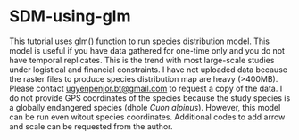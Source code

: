 # SDM-using-glm

This tutorial uses glm() function to run species distribution model.
This model is useful if you have data gathered for one-time only and you do not have temporal replicates. This is the trend with most large-scale studies under logistical and financial constraints.
I have not uploaded data because the raster files to produce species distribution map are heavy (>400MB). Please contact ugyenpenjor.bt@gmail.com to request a copy of the data. I do not provide GPS coordinates of the species because the study species is a globally endangered species (dhole *Cuon alpinus*). 
However, this model can be run even witout species coordinates. 
Additional codes to add arrow and scale can be requested from the author.
